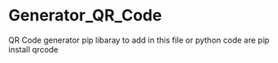 # Generator_QR_Code
QR Code generator
pip libaray to add in this file or python code are 
pip install qrcode

